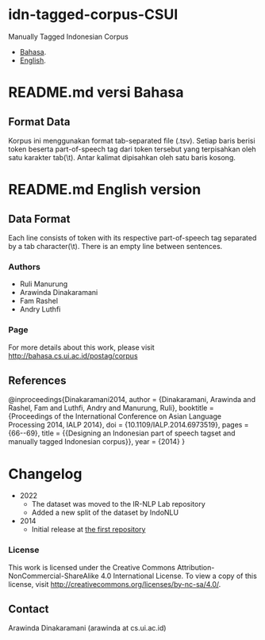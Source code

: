 idn-tagged-corpus-CSUI
======================

Manually Tagged Indonesian Corpus
* [Bahasa](#readmemd-versi-bahasa).
* [English](#readmemd-english-version).

# README.md versi Bahasa
## Format Data

Korpus ini menggunakan format tab-separated file (.tsv).
Setiap baris berisi token beserta part-of-speech tag dari token tersebut yang terpisahkan oleh satu karakter tab(\t). Antar kalimat dipisahkan oleh satu baris kosong.


# README.md English version
## Data Format

Each line consists of token with its respective part-of-speech tag separated by a tab character(\t). There is an empty line between sentences.


### Authors
- Ruli Manurung
- Arawinda Dinakaramani
- Fam Rashel
- Andry Luthfi 


### Page
For more details about this work, please visit http://bahasa.cs.ui.ac.id/postag/corpus

## References

@inproceedings{Dinakaramani2014,
author = {Dinakaramani, Arawinda and Rashel, Fam and Luthfi, Andry and Manurung, Ruli},
booktitle = {Proceedings of the International Conference on Asian Language Processing 2014, IALP 2014},
doi = {10.1109/IALP.2014.6973519},
pages = {66--69},
title = {{Designing an Indonesian part of speech tagset and manually tagged Indonesian corpus}},
year = {2014}
}


# Changelog
* 2022
  * The dataset was moved to the IR-NLP Lab repository
  * Added a new split of the dataset by IndoNLU
* 2014
  * Initial release at [the first repository](https://github.com/famrashel/idn-tagged-corpus)

### License
This work is licensed under the Creative Commons Attribution-NonCommercial-ShareAlike 4.0 International License. To view a copy of this license, visit http://creativecommons.org/licenses/by-nc-sa/4.0/.

## Contact
Arawinda Dinakaramani (arawinda at cs.ui.ac.id)

